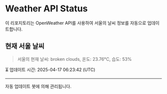 
# Weather API Status

이 리포지토리는 OpenWeather API를 사용하여 서울의 날씨 정보를 자동으로 업데이트합니다.

## 현재 서울 날씨
> 서울의 현재 날씨: broken clouds, 온도: 23.76°C, 습도: 53%

⏳ 업데이트 시간: 2025-04-17 06:23:42 (UTC)

---
자동 업데이트 봇에 의해 관리됩니다.
